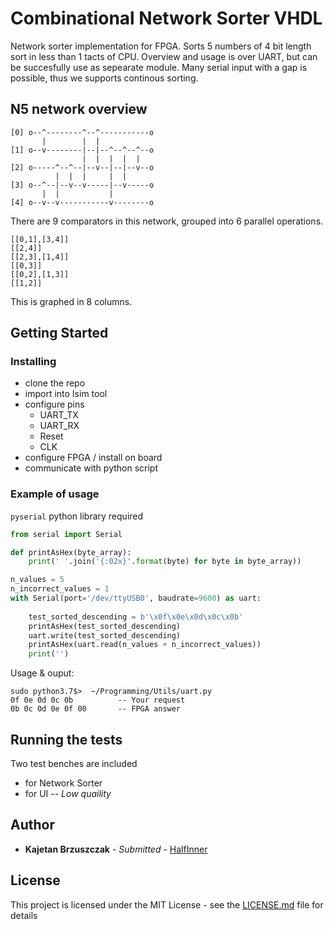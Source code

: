 # Combinational Network Sorter VHDL

Network sorter implementation for FPGA. Sorts 5 numbers of 4 bit length sort in less than 1 tacts of CPU. Overview and usage is over UART, but can be succesfully use as sepearate module. Many serial input with a gap is possible, thus we supports continous sorting.

## N5 network overview

```
[0] o--^--------^--^-----------o
       |        |  |
[1] o--v--------|--|--^--^--^--o
                |  |  |  |  |
[2] o-----^--^--|--v--|--|--v--o
          |  |  |     |  |
[3] o--^--|--v--v-----|--v-----o
       |  |           |
[4] o--v--v-----------v--------o
```
There are 9 comparators in this network,
grouped into 6 parallel operations.
```
[[0,1],[3,4]]
[[2,4]]
[[2,3],[1,4]]
[[0,3]]
[[0,2],[1,3]]
[[1,2]]
```
This is graphed in 8 columns.


## Getting Started

### Installing

  * clone the repo
  * import into Isim tool
  * configure pins 
    * UART_TX
    * UART_RX
    * Reset
    * CLK 
  * configure FPGA / install on board
  * communicate with python script

### Example of usage
`pyserial` python library required
```python 
from serial import Serial

def printAsHex(byte_array):
    print(' '.join('{:02x}'.format(byte) for byte in byte_array))

n_values = 5
n_incorrect_values = 1
with Serial(port='/dev/ttyUSB0', baudrate=9600) as uart:
        
    test_sorted_descending = b'\x0f\x0e\x0d\x0c\x0b'
    printAsHex(test_sorted_descending)
    uart.write(test_sorted_descending)
    printAsHex(uart.read(n_values + n_incorrect_values))
    print('')
```
Usage & ouput: 
```terminal
sudo python3.7$>  ~/Programming/Utils/uart.py
0f 0e 0d 0c 0b			-- Your request
0b 0c 0d 0e 0f 00		-- FPGA answer
```

## Running the tests

Two test benches are included
 * for Network Sorter
 * for UI -- *Low quaility*

## Author

* **Kajetan Brzuszczak** - *Submitted* - [HalfInner](https://github.com/HalfInner/)

## License

This project is licensed under the MIT License - see the [LICENSE.md](LICENSE) file for details